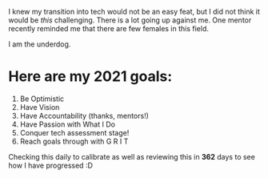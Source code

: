 I knew my transition into tech would not be an easy feat, but I did not think it would be _this_ challenging. There is a lot going up against me. One mentor recently reminded me that there are few females in this field.

I am the underdog. 

# Here are my 2021 goals:

1. Be Optimistic
1. Have Vision
1. Have Accountability (thanks, mentors!)
1. Have Passion with What I Do
1. Conquer tech assessment stage!
1. Reach goals through with G R I T

Checking this daily to calibrate as well as reviewing this in **362** days to see how I have progressed :D
